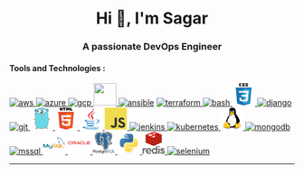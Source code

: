 <h1 align="center">Hi 👋, I'm Sagar</h1>

<!-- **I am <i>DevOps Engineer </i>, currently I am <sup></sup> .** -->
<h3 align="center">A passionate DevOps Engineer </h3>

<!-- - 👨🏽‍.
- 🌐 Visit my [porfolio website](https://.github.io/) for complete background and contact.
- :email: Email me <a href="mailto: @gmail.com">here</a> -->

<!-- --- -->
<!-- 
**Some Facts about me**

- :octocat: I :heart: something
- :zap: text
- :headphones: </a>
- :eyes: What I watch on <a href="">youtube</a>:question:
- :fire: My productivity <a href=""></a>
- :computer: 
- <img src="" height="20px"> EARTH is <b>not</b> flat

--- -->

<!-- **Connect with me,**

<p align = "center">
  <a href = ".github.io/"><img src ="/></a>
  <a href = "" target ="_blank"><img src="https://img.shields.io/badge/linkedin-%230077B5.svg?&style=for-the-badge&logo=linkedin&logoColor=white"/></a>
  <a href = "" target ="_blank"><img src = "https://img.shields.io/badge/instagram-%23E4405F.svg?&style=for-the-badge&logo=instagram&logoColor=white"/></a>
  <img src="https://komarev.com/ghpvc/?username= =blue&style=flat&label=PROFILE+VIEWS"/a>
</p> -->

<!-- --- -->

<!-- **My _Developer_ Profiles:**

<p align="center">
  <a href="https://www.hackerrank.com/"><img src="https://img.shields.io/badge/-HackerRank-33BF11?style=for-the-badge&logo=HackerRank&logoColor=white"></a>
  <a href="https://www.datacamp.com/profile/-"><img src="https://img.shields.io/badge/-DataCamp-33AACC?style=for-the-badge&logo=DataCamp&logoColor=white"></a>
  <a href="https://hyperskill.org/"><img src="https://img.shields.io/badge/-Hyperskill-000000?style=for-the-badge&logo=JetBrains&logoColor=white"></a>
  <a href="https://www.quora.com/profile/"><img src="https://img.shields.io/badge/-Quora-B92B27?style=for-the-badge&logo=Quora&logoColor=white"></a>
  <a href="https://www.codechef.com/users/"><img src="https://img.shields.io/badge/-Codechef-5B4638?style=for-the-badge&logo=CodeChef&logoColor=white"></a>
  <a href="https://github.com/"><img src="https://img.shields.io/badge/-GITHUB-181717?style=for-the-badge&logo=GitHub&logoColor=white"></a>
  <a href="https://www.coursera.org/user/"><img src="https://img.shields.io/badge/-Coursera-2A73CC?style=for-the-badge&logo=Coursera&logoColor=white"></a>
</p> -->

<!-- --- -->


<h4 align="left"> Tools and Technologies :</h4>
<p align="left"> <a href="https://aws.amazon.com" target="_blank"> <img src="https://avatars.githubusercontent.com/u/2232217?s=200&v=4" alt="aws" width="40" height="40"/> 
  <a href="https://azure.microsoft.com/en-in/" target="_blank"> <img src="https://avatars.githubusercontent.com/u/6844498?s=200&v=4" alt="azure" width="40" height="40"/>  </a> <a href="https://cloud.google.com" target="_blank"> <img src="https://www.vectorlogo.zone/logos/google_cloud/google_cloud-icon.svg" alt="gcp" width="40" height="40"/> </a>
  </a>
   <img src="https://avatars.githubusercontent.com/u/5429470?s=200&v=4" width="40" height="40"/><a href="https://www.ansible.com" target="_blank"> <img src="https://avatars.githubusercontent.com/u/1507452?s=200&v=4" alt="ansible" width="40" height="40"/></a> 
  <a href="https://www.terraform.io" target="_blank"> <img src="https://camo.githubusercontent.com/1a4ed08978379480a9b1ca95d7f4cc8eb80b45ad47c056a7cfb5c597e9315ae5/68747470733a2f2f7777772e6461746f636d732d6173736574732e636f6d2f323838352f313632393934313234322d6c6f676f2d7465727261666f726d2d6d61696e2e737667" alt="terraform" width="100" height="40"/> </a><a href="https://www.gnu.org/software/bash/" target="_blank"> <img src="https://www.vectorlogo.zone/logos/gnu_bash/gnu_bash-icon.svg" alt="bash" width="40" height="40"/> </a> <a href="https://www.w3schools.com/css/" target="_blank"> <img src="https://raw.githubusercontent.com/devicons/devicon/master/icons/css3/css3-original-wordmark.svg" alt="css3" width="40" height="40"/> </a> <a href="https://www.djangoproject.com/" target="_blank"> <img src="https://avatars.githubusercontent.com/u/27804?s=200&v=4" alt="django" width="40" height="40"/> </a> <a href="https://www.docker.com/" target="_blank"><a href="https://git-scm.com/" target="_blank"> <img src="https://www.vectorlogo.zone/logos/git-scm/git-scm-icon.svg" alt="git" width="40" height="40"/> </a> <a href="https://golang.org" target="_blank"> <img src="https://raw.githubusercontent.com/devicons/devicon/master/icons/go/go-original.svg" alt="go" width="40" height="40"/> </a> <a href="https://www.w3.org/html/" target="_blank"> <img src="https://raw.githubusercontent.com/devicons/devicon/master/icons/html5/html5-original-wordmark.svg" alt="html5" width="40" height="40"/> </a> <a href="https://www.java.com" target="_blank"> <img src="https://raw.githubusercontent.com/devicons/devicon/master/icons/java/java-original.svg" alt="java" width="40" height="40"/> </a> <a href="https://developer.mozilla.org/en-US/docs/Web/JavaScript" target="_blank"> <img src="https://raw.githubusercontent.com/devicons/devicon/master/icons/javascript/javascript-original.svg" alt="javascript" width="40" height="40"/> </a> <a href="https://www.jenkins.io" target="_blank"> <img src="https://www.vectorlogo.zone/logos/jenkins/jenkins-icon.svg" alt="jenkins" width="40" height="40"/> </a> <a href="https://kubernetes.io" target="_blank"> <img src="https://www.vectorlogo.zone/logos/kubernetes/kubernetes-icon.svg" alt="kubernetes" width="40" height="40"/> </a> <a href="https://www.linux.org/" target="_blank"> <img src="https://raw.githubusercontent.com/devicons/devicon/master/icons/linux/linux-original.svg" alt="linux" width="40" height="40"/> </a> <a href="https://www.mongodb.com/" target="_blank"> <img src="https://avatars.githubusercontent.com/u/45120?s=200&v=4" alt="mongodb" width="40" height="40"/> </a> <a href="https://www.microsoft.com/en-us/sql-server" target="_blank"> <img src="https://www.svgrepo.com/show/303229/microsoft-sql-server-logo.svg" alt="mssql" width="40" height="40"/> </a> <a href="https://www.mysql.com/" target="_blank"> <img src="https://raw.githubusercontent.com/devicons/devicon/master/icons/mysql/mysql-original-wordmark.svg" alt="mysql" width="40" height="40"/> </a> <a href="https://www.oracle.com/" target="_blank"> <img src="https://raw.githubusercontent.com/devicons/devicon/master/icons/oracle/oracle-original.svg" alt="oracle" width="40" height="40"/> </a> <a href="https://www.postgresql.org" target="_blank"> <img src="https://raw.githubusercontent.com/devicons/devicon/master/icons/postgresql/postgresql-original-wordmark.svg" alt="postgresql" width="40" height="40"/> </a> <a href="https://www.python.org" target="_blank"> <img src="https://raw.githubusercontent.com/devicons/devicon/master/icons/python/python-original.svg" alt="python" width="40" height="40"/> </a> <a href="https://redis.io" target="_blank"> <img src="https://raw.githubusercontent.com/devicons/devicon/master/icons/redis/redis-original-wordmark.svg" alt="redis" width="40" height="40"/> </a> <a href="https://www.selenium.dev" target="_blank"> <img src="https://raw.githubusercontent.com/detain/svg-logos/780f25886640cef088af994181646db2f6b1a3f8/svg/selenium-logo.svg" alt="selenium" width="40" height="40"/> </a>

  </p>


---

<!-- **My Github Stats:**

<br>

<p align = "center">
  <img src = "https://github-readme-stats.vercel.app/api?username=sagarkrp&show_icons=true&theme=radical&line_height=27">
  <img src = "https://github-readme-stats.vercel.app/api/top-langs/?username=sagarkrp&hide=css,html&theme=tokyonight">
</p>

<hr>
 -->

<!---
sagarkrp/sagarkrp is a ✨ special ✨ repository because its `README.md` (this file) appears on your GitHub profile.
You can click the Preview link to take a look at your changes.
--->

